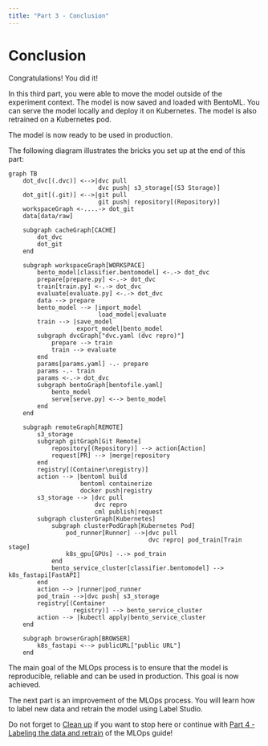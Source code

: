 ```yaml
---
title: "Part 3 - Conclusion"
---
```


# Conclusion

Congratulations! You did it!

In this third part, you were able to move the model outside of the experiment
context. The model is now saved and loaded with BentoML. You can serve the model
locally and deploy it on Kubernetes. The model is also retrained on a Kubernetes
pod.

The model is now ready to be used in production.

The following diagram illustrates the bricks you set up at the end of this part:

```mermaid
graph TB
    dot_dvc[(.dvc)] <-->|dvc pull
                         dvc push| s3_storage[(S3 Storage)]
    dot_git[(.git)] <-->|git pull
                         git push| repository[(Repository)]
    workspaceGraph <-....-> dot_git
    data[data/raw]

    subgraph cacheGraph[CACHE]
        dot_dvc
        dot_git
    end

    subgraph workspaceGraph[WORKSPACE]
        bento_model[classifier.bentomodel] <-.-> dot_dvc
        prepare[prepare.py] <-.-> dot_dvc
        train[train.py] <-.-> dot_dvc
        evaluate[evaluate.py] <-.-> dot_dvc
        data --> prepare
        bento_model --> |import_model
                         load_model|evaluate
        train --> |save_model
                   export_model|bento_model
        subgraph dvcGraph["dvc.yaml (dvc repro)"]
            prepare --> train
            train --> evaluate
        end
        params[params.yaml] -.- prepare
        params -.- train
        params <-.-> dot_dvc
        subgraph bentoGraph[bentofile.yaml]
            bento_model
            serve[serve.py] <--> bento_model
        end
    end

    subgraph remoteGraph[REMOTE]
        s3_storage
        subgraph gitGraph[Git Remote]
            repository[(Repository)] --> action[Action]
            request[PR] --> |merge|repository
        end
        registry[(Container\nregistry)]
        action --> |bentoml build
                    bentoml containerize
                    docker push|registry
        s3_storage --> |dvc pull
                        dvc repro
                        cml publish|request
        subgraph clusterGraph[Kubernetes]
            subgraph clusterPodGraph[Kubernetes Pod]
                pod_runner[Runner] -->|dvc pull
                                       dvc repro| pod_train[Train stage]
                k8s_gpu[GPUs] -.-> pod_train
            end
            bento_service_cluster[classifier.bentomodel] --> k8s_fastapi[FastAPI]
        end
        action --> |runner|pod_runner
        pod_train -->|dvc push| s3_storage
        registry[(Container
                  registry)] --> bento_service_cluster
        action --> |kubectl apply|bento_service_cluster
    end

    subgraph browserGraph[BROWSER]
        k8s_fastapi <--> publicURL["public URL"]
    end
```

The main goal of the MLOps process is to ensure that the model is reproducible,
reliable and can be used in production. This goal is now achieved.

The next part is an improvement of the MLOps process. You will learn how to
label new data and retrain the model using Label Studio.

Do not forget to [Clean up](./clean-up.md) if you want to stop here or continue
with
[Part 4 - Labeling the data and retrain](../part-4-labeling-the-data-and-retrain/introduction.md)
of the MLOps guide!

